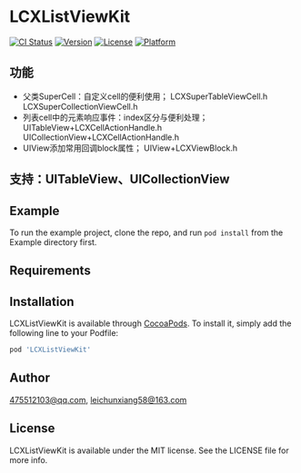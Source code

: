 # LCXListViewKit

[![CI Status](https://img.shields.io/travis/475512103@qq.com/LCXListViewKit.svg?style=flat)](https://travis-ci.org/475512103@qq.com/LCXListViewKit)
[![Version](https://img.shields.io/cocoapods/v/LCXListViewKit.svg?style=flat)](https://cocoapods.org/pods/LCXListViewKit)
[![License](https://img.shields.io/cocoapods/l/LCXListViewKit.svg?style=flat)](https://cocoapods.org/pods/LCXListViewKit)
[![Platform](https://img.shields.io/cocoapods/p/LCXListViewKit.svg?style=flat)](https://cocoapods.org/pods/LCXListViewKit)

## 功能
* 父类SuperCell：自定义cell的便利使用；
LCXSuperTableViewCell.h
LCXSuperCollectionViewCell.h
* 列表cell中的元素响应事件：index区分与便利处理；
UITableView+LCXCellActionHandle.h
UICollectionView+LCXCellActionHandle.h
* UIView添加常用回调block属性；
UIView+LCXViewBlock.h
## 支持：UITableView、UICollectionView

## Example

To run the example project, clone the repo, and run `pod install` from the Example directory first.

## Requirements

## Installation

LCXListViewKit is available through [CocoaPods](https://cocoapods.org). To install
it, simply add the following line to your Podfile:

```ruby
pod 'LCXListViewKit'
```

## Author

475512103@qq.com, leichunxiang58@163.com

## License

LCXListViewKit is available under the MIT license. See the LICENSE file for more info.

